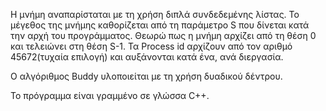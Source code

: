 Η μνήμη αναπαρίσταται με τη χρήση διπλά συνδεδεμένης λίστας. 
Το μέγεθος της μνήμης καθορίζεται από τη παράμετρο S που δίνεται κατά την αρχή του προγράμματος.
Θεωρώ πως η μνήμη αρχίζει από τη θέση 0 και τελειώνει στη θέση S-1.
Τα Process id αρχίζουν από τον αριθμό 45672(τυχαία επιλογή) και αυξάνονται κατά ένα, ανά διεργασία.

Ο αλγόριθμος Buddy υλοποιείται με τη χρήση δυαδικού δέντρου.


Το πρόγραμμα είναι γραμμένο σε γλώσσα C++.
